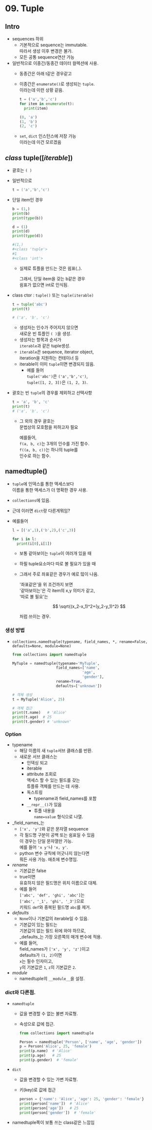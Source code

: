 # 09. Tuple

## Intro

* sequences 하위
  * 기본적으로 sequence는 immutable.\
    따라서 생성 이후 변경은 불가.
  * 모든 공통 sequence연산 가능
* 일반적으로 이종간/동종간 데이터 컬렉션에 사용.
  * 동종간은 아래 t같은 경우같고
  *   이종간은 `enumerate()`로 생성되는 `tuple`.\
      이라는데 이런 상황 같음.

      ```python
      t = ('a','b','c')
      for item in enumerate(t):
        print(item)
      ```

      ```python
      (0, 'a')
      (1, 'b')
      (2, 'c')
      ```
  * `set`, `dict` 인스턴스에 저장 가능\
    이라는데 이건 모르겠음

## _class_ tuple(\[_iterable_])

* 괄호는 `( )`
*   일반적으로

    ```csharp
    t = ('a','b','c')
    ```
*   단일 item인 경우

    ```python
    b = (1,)
    print(b)
    print(type(b))

    d = (1)
    print(d)
    print(type(d))

    #(1,)
    #<class 'tuple'>
    #1
    #<class 'int'>
    ```

    *   실제로 튜플을 만드는 것은 쉼표(`,`).

        그래서, 단일 item을 갖는 b같은 경우\
        쉼표가 없으면 int로 인식됨.
*   class ctor : `tuple()` 또는 `tuple(iterable)`

    ```python
    t = tuple('abc')
    print(t)

    # ('a', 'b', 'c')
    ```

    * 생성자는 인수가 주어지지 않으면\
      새로운 빈 튜플인 `( )`을 생성.
    * 생성자는 항목과 순서가\
      `iterable`과 같은 tuple생성.
    * `iterable`은 sequence, iterator object,\
      iteration을 지원하는 컨테이너 등
    * iterable이 이미 `tuple`이면 변경되지 않음.
      * 예를 들어\
        `tuple('abc')`은 `('a','b','c')`,\
        `tuple([1, 2, 3])`은 `(1, 2, 3)`.
*   괄호는 빈 `tuple`의 경우를 제외하고 선택사항

    ```python
    t = 'a', 'b', 'c'
    print(t)
    # ('a', 'b', 'c')
    ```

    *   그 외의 경우 괄호는\
        문법상의 모호함을 피하고자 필요

        예를들어,\
        `f(a, b, c)`는 3개의 인수를 가진 함수.\
        `f((a, b, c))`는 하나의 tuple를\
        인수로 하는 함수.

## namedtuple()

* `tuple`에 인덱스를 통한 액세스보다\
  이름을 통한 액세스가 더 명확한 경우 사용.
* `collections`에 있음.
* 근데 이러면 `dict`랑 다른게뭐임?
*   예를들어

    ```python
    l = [('a',1),('b',2),('c',3)]

    for i in l:
      print(i[0],i[1])
    ```

    * 보통 같아보이는 `tuple`이 여러개 있을 때
    * 하필 tuple요소마다 따로 볼 필요가 있을 때
    *   그래서 주로 좌표같은 경우가 예로 많이 나옴.

        '좌표같은'을 위 조건까지 보면\
        '같아보이는'은 각 item의 x,y 의미가 같고,\
        '따로 볼 필요'는

        $$
        \sqrt{(x_2-x_1)^2+(y_2-y_1)^2}
        $$

        처럼 쓰이는 경우.

### 생성 방법

*   `collections.namedtuple(typename, field_names, *, rename=False, defaults=None, module=None)`

    ```python
    from collections import namedtuple

    MyTuple = namedtuple(typename='MyTuple', 
                        field_names=['name', 
                                    'age',
                                    'gender'], 
                        rename=True, 
                        defaults=['unknown'])

    # 객체 생성
    t = MyTuple('Alice', 25)

    # 객체 접근
    print(t.name)   # 'Alice'
    print(t.age)  # 25
    print(t.gender) # 'unknown'
    ```

### Option

* typename
  * 해당 이름의 새 `tuple`서브 클래스를 반환.
  * 새로운 서브 클래스는
    * 인덱싱 되고
    * iterable
    * attribute 조회로\
      액세스 할 수 있는 필드를 갖는\
      튜플류 객체를 만드는 데 사용.
    * 독스트링
      * typename과 field\_names를 포함
    * `__repr__()`가 있음
      * 튜플 내용을  \
        `name=value` 형식으로 나열.
* _field\_names_는
  * `['x', 'y']`와 같은 문자열 sequence
  * 각 필드명 구분이 공백 또는 쉼표일 수 있음\
    이 경우는 단일 문자열만 가능.\
    예를 들어 `'x y'`나 `'x, y'`.
  * python 변수 규칙에 어긋나지 않는다면\
    뭐든 사용 가능. 애초에 변수명임.
* _rename_
  * 기본값은 false
  * true이면  \
    유효하지 않은 필드명은 위치 이름으로 대체.
  * 예를 들어\
    `['abc', 'def', 'ghi', 'abc']`는\
    `['abc', '_1', 'ghi', '_3']`으로  \
    키워드 `def`와 중복된 필드명 `abc`를 제거.
* _defaults_
  * `None`이나 기본값의 iterable일 수 있음.
  * 기본값이 있는 필드는\
    기본값이 없는 필드 뒤에 와야 하므로,\
    _defaults_는 가장 오른쪽의 매개 변수에 적용.
  * 예를 들어,\
    field\_names가 `['x', 'y', 'z']`이고\
    defaults가 `(1, 2)`이면\
    `x`는 필수 인자이고,\
    `y`의 기본값은 `1`, `z`의 기본값은 `2`.
* _module_
  * namedtuple의 `__module__`을 설정.

### dict와 다른점.

* `namedtuple`
  * 값을 변경할 수 없는 불변 자료형.
  *   속성으로 값에 접근.

      ```python
      from collections import namedtuple

      Person = namedtuple('Person', ['name', 'age', 'gender'])
      p = Person('Alice', 25, 'female')
      print(p.name)  # 'Alice'
      print(p.age)   # 25
      print(p.gender)  # 'female'

      ```
* `dict`
  * 값을 변경할 수 있는 가변 자료형.
  *   키(key)로 값에 접근

      ```python
      person = {'name': 'Alice', 'age': 25, 'gender': 'female'}
      print(person['name'])  # 'Alice'
      print(person['age'])   # 25
      print(person['gender'])  # 'female'

      ```
* namedtuple쪽이 보통 쓰는 class같은 느낌임

